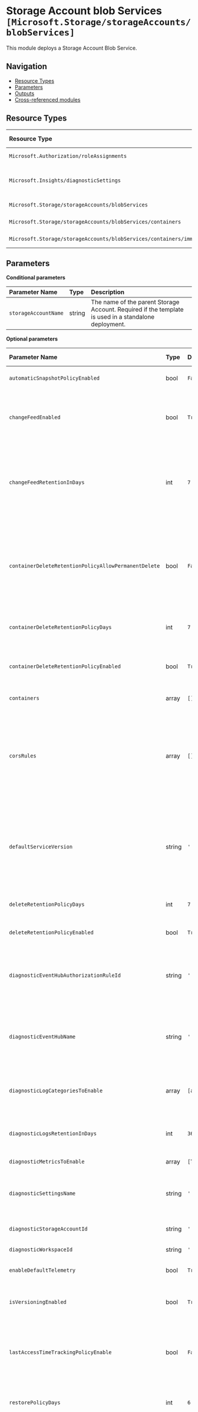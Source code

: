 # Storage Account blob Services `[Microsoft.Storage/storageAccounts/blobServices]`

This module deploys a Storage Account Blob Service.

## Navigation

- [Resource Types](#Resource-Types)
- [Parameters](#Parameters)
- [Outputs](#Outputs)
- [Cross-referenced modules](#Cross-referenced-modules)

## Resource Types

| Resource Type | API Version |
| :-- | :-- |
| `Microsoft.Authorization/roleAssignments` | [2022-04-01](https://learn.microsoft.com/en-us/azure/templates/Microsoft.Authorization/2022-04-01/roleAssignments) |
| `Microsoft.Insights/diagnosticSettings` | [2021-05-01-preview](https://learn.microsoft.com/en-us/azure/templates/Microsoft.Insights/2021-05-01-preview/diagnosticSettings) |
| `Microsoft.Storage/storageAccounts/blobServices` | [2022-09-01](https://learn.microsoft.com/en-us/azure/templates/Microsoft.Storage/2022-09-01/storageAccounts/blobServices) |
| `Microsoft.Storage/storageAccounts/blobServices/containers` | [2022-09-01](https://learn.microsoft.com/en-us/azure/templates/Microsoft.Storage/2022-09-01/storageAccounts/blobServices/containers) |
| `Microsoft.Storage/storageAccounts/blobServices/containers/immutabilityPolicies` | [2022-09-01](https://learn.microsoft.com/en-us/azure/templates/Microsoft.Storage/2022-09-01/storageAccounts/blobServices/containers/immutabilityPolicies) |

## Parameters

**Conditional parameters**

| Parameter Name | Type | Description |
| :-- | :-- | :-- |
| `storageAccountName` | string | The name of the parent Storage Account. Required if the template is used in a standalone deployment. |

**Optional parameters**

| Parameter Name | Type | Default Value | Allowed Values | Description |
| :-- | :-- | :-- | :-- | :-- |
| `automaticSnapshotPolicyEnabled` | bool | `False` |  | Automatic Snapshot is enabled if set to true. |
| `changeFeedEnabled` | bool | `True` |  | The blob service properties for change feed events. Indicates whether change feed event logging is enabled for the Blob service. |
| `changeFeedRetentionInDays` | int | `7` |  | Indicates whether change feed event logging is enabled for the Blob service. Indicates the duration of changeFeed retention in days. A "0" value indicates an infinite retention of the change feed. |
| `containerDeleteRetentionPolicyAllowPermanentDelete` | bool | `False` |  | This property when set to true allows deletion of the soft deleted blob versions and snapshots. This property cannot be used blob restore policy. This property only applies to blob service and does not apply to containers or file share. |
| `containerDeleteRetentionPolicyDays` | int | `7` |  | Indicates the number of days that the deleted item should be retained. |
| `containerDeleteRetentionPolicyEnabled` | bool | `True` |  | The blob service properties for container soft delete. Indicates whether DeleteRetentionPolicy is enabled. |
| `containers` | array | `[]` |  | Blob containers to create. |
| `corsRules` | array | `[]` |  | Specifies CORS rules for the Blob service. You can include up to five CorsRule elements in the request. If no CorsRule elements are included in the request body, all CORS rules will be deleted, and CORS will be disabled for the Blob service. |
| `defaultServiceVersion` | string | `''` |  | Indicates the default version to use for requests to the Blob service if an incoming request's version is not specified. Possible values include version 2008-10-27 and all more recent versions. |
| `deleteRetentionPolicyDays` | int | `7` |  | Indicates the number of days that the deleted blob should be retained. |
| `deleteRetentionPolicyEnabled` | bool | `True` |  | The blob service properties for blob soft delete. |
| `diagnosticEventHubAuthorizationRuleId` | string | `''` |  | Resource ID of the diagnostic event hub authorization rule for the Event Hubs namespace in which the event hub should be created or streamed to. |
| `diagnosticEventHubName` | string | `''` |  | Name of the diagnostic event hub within the namespace to which logs are streamed. Without this, an event hub is created for each log category. |
| `diagnosticLogCategoriesToEnable` | array | `[allLogs]` | `['', allLogs, StorageDelete, StorageRead, StorageWrite]` | The name of logs that will be streamed. "allLogs" includes all possible logs for the resource. Set to '' to disable log collection. |
| `diagnosticLogsRetentionInDays` | int | `365` |  | Specifies the number of days that logs will be kept for; a value of 0 will retain data indefinitely. |
| `diagnosticMetricsToEnable` | array | `[Transaction]` | `[Transaction]` | The name of metrics that will be streamed. |
| `diagnosticSettingsName` | string | `''` |  | The name of the diagnostic setting, if deployed. If left empty, it defaults to "<resourceName>-diagnosticSettings". |
| `diagnosticStorageAccountId` | string | `''` |  | Resource ID of the diagnostic storage account. |
| `diagnosticWorkspaceId` | string | `''` |  | Resource ID of a log analytics workspace. |
| `enableDefaultTelemetry` | bool | `True` |  | Enable telemetry via a Globally Unique Identifier (GUID). |
| `isVersioningEnabled` | bool | `True` |  | Use versioning to automatically maintain previous versions of your blobs. |
| `lastAccessTimeTrackingPolicyEnable` | bool | `False` |  | The blob service property to configure last access time based tracking policy. When set to true last access time based tracking is enabled. |
| `restorePolicyDays` | int | `6` |  | how long this blob can be restored. It should be less than DeleteRetentionPolicy days. |
| `restorePolicyEnabled` | bool | `True` |  | The blob service properties for blob restore policy. If point-in-time restore is enabled, then versioning, change feed, and blob soft delete must also be enabled. |


## Outputs

| Output Name | Type | Description |
| :-- | :-- | :-- |
| `name` | string | The name of the deployed blob service. |
| `resourceGroupName` | string | The name of the deployed blob service. |
| `resourceId` | string | The resource ID of the deployed blob service. |

## Cross-referenced modules

_None_
